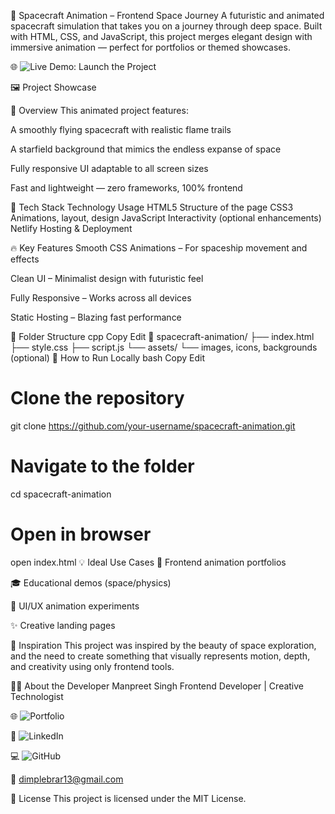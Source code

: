 🚀 Spacecraft Animation – Frontend Space Journey
A futuristic and animated spacecraft simulation that takes you on a journey through deep space. Built with HTML, CSS, and JavaScript, this project merges elegant design with immersive animation — perfect for portfolios or themed showcases.

🌐 ![Live Demo: Launch the Project ](https://animated-hummingbird-60eacc.netlify.app/)

🖼️ Project Showcase


🌌 Overview
This animated project features:

A smoothly flying spacecraft with realistic flame trails

A starfield background that mimics the endless expanse of space

Fully responsive UI adaptable to all screen sizes

Fast and lightweight — zero frameworks, 100% frontend

🧰 Tech Stack
Technology	Usage
HTML5	Structure of the page
CSS3	Animations, layout, design
JavaScript	Interactivity (optional enhancements)
Netlify	Hosting & Deployment

🔥 Key Features
Smooth CSS Animations – For spaceship movement and effects

Clean UI – Minimalist design with futuristic feel

Fully Responsive – Works across all devices

Static Hosting – Blazing fast performance

📂 Folder Structure
cpp
Copy
Edit
📁 spacecraft-animation/
├── index.html
├── style.css
├── script.js
└── assets/
    └── images, icons, backgrounds (optional)
🚀 How to Run Locally
bash
Copy
Edit
# Clone the repository
git clone https://github.com/your-username/spacecraft-animation.git

# Navigate to the folder
cd spacecraft-animation

# Open in browser
open index.html
💡 Ideal Use Cases
🚀 Frontend animation portfolios

🎓 Educational demos (space/physics)

🎨 UI/UX animation experiments

✨ Creative landing pages

🧠 Inspiration
This project was inspired by the beauty of space exploration, and the need to create something that visually represents motion, depth, and creativity using only frontend tools.

👨‍🚀 About the Developer
Manpreet Singh
Frontend Developer | Creative Technologist

🌐 ![Portfolio](https://manpreet1singh2.github.io/portfolio1/)

💼 ![LinkedIn](https://www.linkedin.com/in/manpreet-singh-84750627a/)

💻 ![GitHub](https://github.com/manpreet1singh2)

📧 dimplebrar13@gmail.com

📄 License
This project is licensed under the MIT License.
